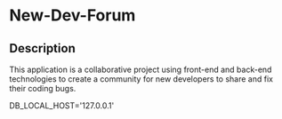 # New-Dev-Forum

## Description
This application is a collaborative project using front-end and back-end technologies to create a community for new developers to share and fix their coding bugs.

DB_LOCAL_HOST='127.0.0.1'


